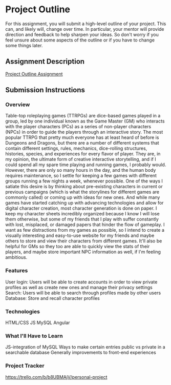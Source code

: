 # Project Outline
For this assignment, you will submit a high-level outline of your project. This can, and likely will, change over time. In particular, your mentor will provide direction and feedback to help sharpen your ideas. So don't worry if you feel unsure about some aspects of the outline or if you have to change some things later.

## Assignment Description
[Project Outline Assignment](https://education.launchcode.org/liftoff/modules/assignments/project-outline)

## Submission Instructions

### Overview

Table-top roleplaying games (TTRPGs) are dice-based games played in a group, led by one individual known as the Game Master (GM) who interacts with the player characters (PCs)
as a series of non-player characters (NPCs) in order to guide the players through an interactive story. The most popular TTRPG that pretty much everyone has at least heard 
of before is Dungeons and Dragons, but there are a number of different systems that contain different settings, rules, mechanics, dice-rolling structures, histories, species,
and experiences for every flavor of player. They are, in my opinion, the ultimate form of creative interactive storytelling, and if I could spend all my spare time playing
and running games, I probably would. However, there are only so many hours in the day, and the human body requires maintenance, so I settle for keeping a few games with 
different groups running a few nights a week, whenever possible. One of the ways I satiate this desire is by thinking about pre-existing characters in current or previous
campaigns (which is what the storylines for different games are commonly called) or coming up with ideas for new ones. And while many games have started catching up with
advancing technologies and allow for digital character creation, most character generation is done on paper. I keep my character sheets incredibly organized because I know 
I will lose them otherwise, but some of my friends that I play with suffer constantly with lost, misplaced, or damaged papers that hinder the flow of gameplay. I want as few
distractions from my games as possible, so I intend to create a visually interesting and easy-to-use website for my friends and maybe others to store and view their 
characters from different games. It'll also be helpful for GMs so they too are able to quickly view the stats of their players, and maybe store important NPC information 
as well, if I'm feeling ambitious.

### Features

User login: Users will be able to create accounts in order to view private profiles as well as create new ones and manage their privacy settings
Search: Users will be able to search through profiles made by other users
Database: Store and recall character profiles

### Technologies

HTML/CSS
JS
MySQL
Angular

### What I'll Have to Learn

JS-integration of MySQL
Ways to make certain entries public vs private in a searchable database
Generally improvements to front-end experiences

### Project Tracker

https://trello.com/b/b8UBMAjV/personal-project